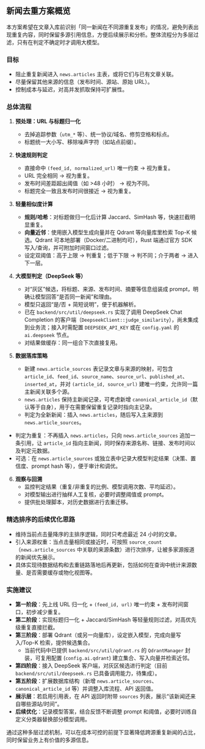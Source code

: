 ## 新闻去重方案概览

本方案希望在文章入库前识别「同一新闻在不同源重复发布」的情况，避免列表出现重复内容，同时保留多源引用信息，方便后续展示和分析。整体流程分为多层过滤，只有在判定不确定时才调用大模型。

### 目标
- 阻止重复新闻进入 `news.articles` 主表，或将它们与已有文章关联。
- 尽量保留其他来源的信息（发布时间、源站、原始 URL）。
- 控制成本与延迟，对高并发抓取保持可扩展性。

### 总体流程
1. **预处理：URL 与标题归一化**  
   - 去掉追踪参数（`utm_*` 等）、统一协议/域名、修剪空格和标点。  
   - 标题统一大小写、移除噪声字符（如站点前缀）。

2. **快速规则判定**  
   - 直接命中 `(feed_id, normalized_url)` 唯一约束 → 视为重复。  
   - URL 完全相同 → 视为重复。  
   - 发布时间差距超出阈值（如 >48 小时） → 视为不同。  
   - 标题完全一致且发布时间很接近 → 视为重复。

3. **轻量相似度计算**  
   - **规则/哈希**：对标题做归一化后计算 Jaccard、SimHash 等，快速拦截明显重复。  
   - **向量近邻**：使用嵌入模型生成向量并在 Qdrant 等向量库里检索 Top-K 候选。Qdrant 可本地部署（Docker/二进制均可），Rust 端通过官方 SDK 写入/查询，并可附加时间窗口过滤。  
   - 设定双阈值：高于上限 → 判重复；低于下限 → 判不同；介于两者 → 进入下一层。

4. **大模型判定（DeepSeek 等）**  
   - 对“灰区”候选，将标题、来源、发布时间、摘要等信息组装成 prompt，明确让模型回答“是否同一新闻”和理由。  
   - 模型只返回“是/否 + 简短说明”，便于机器解析。
   - 已在 `backend/src/util/deepseek.rs` 实现了调用 DeepSeek Chat Completion 的客户端（`DeepseekClient::judge_similarity`），尚未集成到业务流；接入时需配置 `DEEPSEEK_API_KEY` 或在 `config.yaml` 的 `ai.deepseek` 节点。
   - 对结果做缓存：同一组合下次直接复用。

5. **数据落库策略**
   - 新建 `news.article_sources` 表记录文章与来源的映射，可包含 `article_id`、`feed_id`、`source_name`、`source_url`、`published_at`、`inserted_at`，并对 `(article_id, source_url)` 建唯一约束，允许同一篇主新闻关联多个源。
   - `news.articles` 保持主新闻记录，可考虑新增 `canonical_article_id`（默认等于自身），用于在需要保留重复记录时指向主记录。
   - 判定为全新新闻：插入 `news.articles`，随后写入主来源到 `news.article_sources`。
- 判定为重复：不再插入 `news.articles`，只向 `news.article_sources` 追加一条引用，让 `article_id` 指向主新闻，同时保存来源名称、链接、发布时间以及判定元数据。
- 可选：在 `news.article_sources` 或独立表中记录大模型判定结果（决策、置信度、prompt hash 等），便于审计和调优。

6. **观察与回溯**
   - 监控判定结果（重复/非重复的比例、模型调用次数、平均延迟）。
   - 对模型输出进行抽样人工复核，必要时调整阈值或 prompt。
   - 提供批处理脚本，对历史数据进行去重迁移。

### 精选排序的后续优化思路
- 维持当前点击量降序的主排序逻辑，同时只考虑最近 24 小时的文章。
- 引入来源权重：当点击量相同或接近时，可按照 `source_count`（`news.article_sources` 中关联的来源条数）进行次排序，让被多家源报道的新闻优先展示。
- 具体实现待数据结构和去重链路落地后再更新，包括如何在查询中统计来源数量、是否需要缓存或物化视图等。

### 实施建议
- **第一阶段**：先上线 URL 归一化 + `(feed_id, url)` 唯一约束 + 发布时间窗口，初步减少重复。
- **第二阶段**：实现标题归一化 + Jaccard/SimHash 等轻量规则过滤，对高优先级重复直接拦截。
- **第三阶段**：部署 Qdrant（或另一向量库），设定嵌入模型，完成向量写入/Top-K 检索，提供候选集合。
  - 当前代码中已提供 `backend/src/util/qdrant.rs` 的 `QdrantManager` 封装，可复用配置 (`config.ai.qdrant`) 建立集合、写入向量并检索近邻。
- **第四阶段**：接入 DeepSeek 客户端，对灰区候选进行判定（目前 `backend/src/util/deepseek.rs` 已具备调用能力，待集成）。
- **第五阶段**：扩展数据库结构（新增 `news.article_sources`、`canonical_article_id` 等）并调整入库流程、API 返回值。
- **展示层**：若启用引用表，在 API 返回时附带 `sources` 列表，展示“该新闻还来自哪些源站/时间”。  
- **后续优化**：记录模型答案，结合反馈不断调整 prompt 和阈值，必要时训练自定义分类器替换部分模型调用。

通过这种多层过滤机制，可以在成本可控的前提下显著降低跨源重复新闻的占比，同时保留业务上有价值的多源信息。
